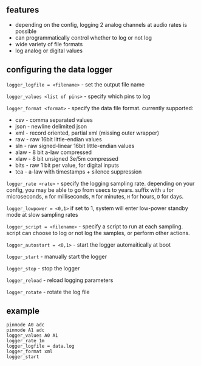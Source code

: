 

## features

* depending on the config, logging 2 analog channels at audio rates is possible
* can programmatically control whether to log or not log
* wide variety of file formats
* log analog or digital values

## configuring the data logger

`logger_logfile = <filename>` - set the output file name

`logger_values <list of pins>` - specify which pins to log

`logger_format <format>` - specify the data file format. currently supported:
* csv   - comma separated values
* json  - newline delimited json
* xml   - record oriented, partial xml (missing outer wrapper)
* raw   - raw 16bit little-endian values
* sln   - raw signed-linear 16bit little-endian values
* alaw  - 8 bit a-law compressed
* xlaw  - 8 bit unsigned 3e/5m compressed
* bits  - raw 1 bit per value, for digital inputs
* tca   - a-law with timestamps + silence suppression

`logger_rate <rate>` - specify the logging sampling rate.
depending on your config, you may be able to go from
usecs to years.
suffix with `u` for microseconds, `m` for milliseconds,
`M` for minutes, `H` for hours, `D` for days.


`logger_lowpower = <0,1>` if set to 1, system will enter low-power standby mode
at slow sampling rates

`logger_script = <filename>` - specify a script to run at each sampling. script
can choose to log or not log the samples, or perform other actions.

`logger_autostart = <0,1>` - start the logger automaitically at boot

`logger_start` - manually start the logger

`logger_stop`  - stop the logger

`logger_reload` - reload logging parameters

`logger_rotate` - rotate the log file


## example
```
pinmode A0 adc
pinmode A1 adc
logger_values A0 A1
logger_rate 1m
logger_logfile = data.log
logger_format xml
logger_start
```


